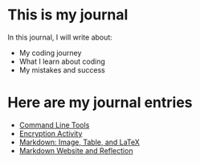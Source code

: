 # This is my journal

In this journal, I will write about:

- My coding journey
- What I learn about coding
- My mistakes and success

# Here are my journal entries

- [Command Line Tools](entries/entrie01.md)
- [Encryption Activity](entries/entrie02.md)
- [Markdown: Image, Table, and LaTeX](entries/entrie03.md)
- [Markdown Website and Reflection](entries/entrie04.md)
